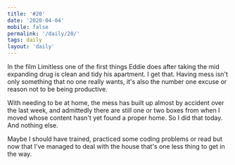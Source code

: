 ```yaml
---
title: '#20'
date: '2020-04-04'
mobile: false
permalink: '/daily/20/'
tags: daily
layout: 'daily'
---
```


In the film Limitless one of the first things Eddie does after taking the mid expanding drug is clean and tidy his apartment. I get that. Having mess isn't only something that no one really wants, it's also the number one excuse or reason not to be being productive.

With needing to be at home, the mess has built up almost by accident over the last week, and admittedly there are still one or two boxes from when I moved whose content hasn't yet found a proper home. So I did that today. And nothing else.

Maybe I should have trained, practiced some coding problems or read but now that I've managed to deal with the house that's one less thing to get in the way.
